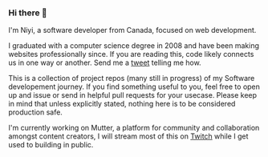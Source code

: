 ### Hi there 👋
I'm Niyi, a software developer from Canada, focused on web development.

I graduated with a computer science degree in 2008 and have been making websites professionally since. If you are reading this, code likely connects us in one way or another. Send me a [tweet](https://twitter.com/NeoAdewole) telling me how.

This is a collection of project repos (many still in progress) of my Software developement journey. If you find something useful to you, feel free to open up and issue or send in helpful pull requests for your usecase. Please keep in mind that unless explicitly stated, nothing here is to be considered production safe.

I'm currently working on Mutter, a platform for community and collaboration amongst content creators, I will stream most of this on [Twitch](https://twitch.com/massmutter) while I get used to building in public.
